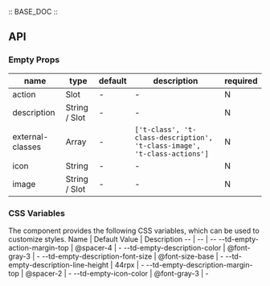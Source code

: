 :: BASE_DOC ::

## API

### Empty Props

 name             | type          | default | description                                                              | required 
------------------|---------------|---------|--------------------------------------------------------------------------|----------
 action           | Slot          | -       | \-                                                                       | N        
 description      | String / Slot | -       | \-                                                                       | N        
 external-classes | Array         | -       | `['t-class', 't-class-description', 't-class-image', 't-class-actions']` | N        
 icon             | String        | -       | \-                                                                       | N        
 image            | String / Slot | -       | \-                                                                       | N        

### CSS Variables

The component provides the following CSS variables, which can be used to customize styles.
Name | Default Value | Description
-- | -- | --
--td-empty-action-margin-top | @spacer-4 | -
--td-empty-description-color | @font-gray-3 | -
--td-empty-description-font-size | @font-size-base | -
--td-empty-description-line-height | 44rpx | -
--td-empty-description-margin-top | @spacer-2 | -
--td-empty-icon-color | @font-gray-3 | - 
